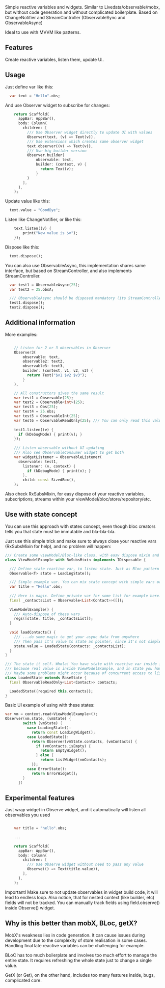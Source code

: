 Simple reactive variables and widgets.
Similar to Livedata/observable/mobx, but without code generation and without complicated boilerplate.
Based on ChangeNotifier and StreamController (ObservableSync and ObservableAsync)

Ideal to use with MVVM like patterns.

## Features

Create reactive variables, listen them, update UI.

## Usage

Just define var like this:

```dart
  var text = "Hello".obs;
```

And use Observer widget to subscribe for changes:

```dart
    return Scaffold(
      appBar: AppBar(),
      body: Column(
        children: [
          /// Use Observer widget directly to update UI with values
          Observer(text, (v) => Text(v)),
          /// Use extensions which creates same observer widget
          text.observer((v) => Text(v)),
          /// Use big builder version
          Observer.builder(
              observable: text,
              builder: (context, v) {
                return Text(v);
              }
          )
        ],
      ),
    );
```

Update value like this:

```dart
  text.value = "GoodBye";
```

Listen like ChangeNotifier, or like this:

```dart
    text.listen((v) {
        print("New value is $v");
    });
```

Dispose like this:

```dart
  text.dispose();
```

You can also use ObservableAsync, this implementation shares same interface, but based
on StreamController, and also implements StreamController.

```dart
  var test1 = ObservableAsync(25);
  var test2 = 25.obsA;

  /// ObservableAsync should be disposed mandatory (its StreamController based).
  test1.dispose();
  test2.dispose();
```

## Additional information

More examples:

```dart

    // Listen for 2 or 3 observables in Observer
    Observer3(
        observable: text,
        observable2: text2,
        observable3: text3,
        builder: (context, v1, v2, v3) {
          return Text("$v1 $v2 $v3");
        }
    ),

    // All constructors gives the same result
    var test1 = Observable(25);
    var test2 = Observable<int>(25);
    var test3 = Obs(25);
    var test4 = 25.obs;
    var test5 = ObservableInt(25);
    var test6 = ObservableReadOnly(25); /// You can only read this value
    
    test1.listen((v) {
      if (kDebugMode) { print(v); }
    });
    
    /// Listen observable without UI updating
    /// Also see ObservableConsumer widget to get both
    var widgetListener = ObservableListener(
      observable: test1,
        listener: (v, context) {
          if (kDebugMode) { print(v); }
        },
        child: const SizedBox(),
    );
```
Also check RxSubsMixin, for easy dispose of your reactive variables, subscriptions, streams within your viewModel/bloc/store/repository/etc.

## Use with state concept

You can use this approach with states concept, even though bloc creators tells you that state must be immutable and bla-bla-bla.

Just use this simple trick and make sure to always close your reactive vars (RxSubsMixin for help), and no problem will happen:

```dart
/// Create some viewModel/Bloc-like class, with easy dispose mixin and disposable interface
class ViewModelExample with RxSubsMixin implements IDisposable {

  /// Define state reactive var, to listen state. Just as Bloc pattern do.
  Observable<T> state = LoadingState();

  /// Simple example var. You can mix state concept with simple vars or not, it's you to decide
  var title = "Hello".obs;
  
  /// Here is magic. Define private var for some list for example here. It will used in state.
  final _contactsList = Observable<List<Contact>>([]);
  
  ViewModelExample() {
    /// Auto-dispose of these vars
    regs([state, title, _contactsList]);
  }
  
  void loadContacts() {
    /// ...do some magic to get your async data from anywhere
    /// Then pass it's value to state as pointer, since it's not simple type.
    state.value = LoadedState(contacts: _contactsList);
  }
}

/// The state it self. Whola! You have state with reactive var inside it.
/// because real value is inside ViewModelExample, and in state you have only link to it.
/// Maybe some problems might occur because of concurrent access to list, but it never happened in my practice.
class LoadedState extends BaseState {
  final ObservableReadOnly<List<Contact>> contacts;

  LoadedState({required this.contacts});
}

```

Basic UI example of using with these states:

```dart
var vm = context.read<ViewModelExample>();
Observer(vm.state, (vmState) {
        switch (vmState) {
          case LoadingState():
            return const LoadingWidget();
          case LoadedState():
            return Observer(vmState.contacts, (vmContacts) {
              if (vmContacts.isEmpty) {
                return EmptyWidget();
              } else {
                return ListWidget(vmContacts);
            });
          case ErrorState():
            return ErrorWidget();
        }
      })

```

## Experimental features
Just wrap widget in Observe widget, and it automatically will listen all observables you used

```dart

    var title = "hello".obs;

    ...
  
    return Scaffold(
      appBar: AppBar(),
      body: Column(
        children: [
          /// Use Observe widget without need to pass any value
          Observe(() => Text(title.value)),
        ],
      ),
    );
```

Important! Make sure to not update observables in widget build code, it will lead to endless loop.
Also notice, that for nested context (like builder, etc) fields will not be tracked.
You can manually track fields using field.observe() inside Observe() widget.

## Why is this better than mobX, BLoc, getX?

MobX's weakness lies in code generation. It can cause issues during development due to the complexity of store realisation in some cases. 
Handling final late reactive variables can be challenging for example.

BLoC has too much boilerplate and involves too much effort to manage the entire state. 
It requires refreshing the whole state just to change a single value.

GetX (or Get), on the other hand, includes too many features inside, bugs, complicated core.
